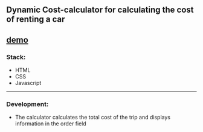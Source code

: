 ## Dynamic Cost-calculator for calculating the cost of renting a car

  [demo](https://juliadooby.github.io/Cost-calculator/)
---

### Stack: 

* HTML
* CSS
* Javascript 
---

### Development: 

* The calculator calculates the total cost of the trip and displays information in the order field
